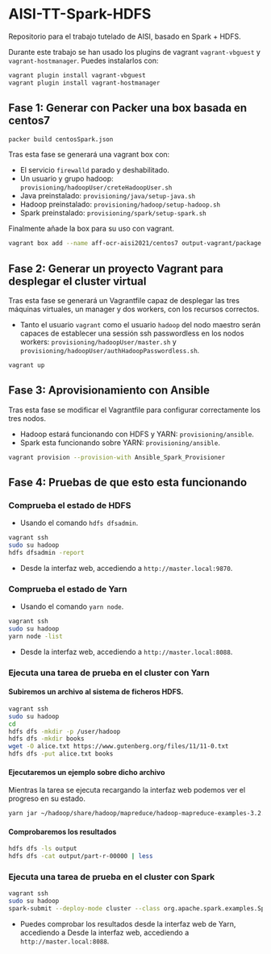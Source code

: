 # AISI-TT-Spark-HDFS
Repositorio para el trabajo tutelado de AISI, basado en Spark + HDFS.

Durante este trabajo se han usado los plugins de vagrant  `vagrant-vbguest` y `vagrant-hostmanager`. Puedes instalarlos con:

``` sh
vagrant plugin install vagrant-vbguest
vagrant plugin install vagrant-hostmanager
```

## Fase 1: Generar con Packer una box basada en centos7

``` sh
packer build centosSpark.json
```

Tras esta fase se generará una vagrant box con:

 - El servicio `firewalld` parado y deshabilitado.
 - Un usuario y grupo hadoop: `provisioning/hadoopUser/creteHadoopUser.sh`
 - Java preinstalado: `provisioning/java/setup-java.sh`
 - Hadoop preinstalado: `provisioning/hadoop/setup-hadoop.sh`
 - Spark preinstalado: `provisioning/spark/setup-spark.sh`

 Finalmente añade la box para su uso con vagrant.

``` sh
vagrant box add --name aff-ocr-aisi2021/centos7 output-vagrant/package.box
```

## Fase 2: Generar un proyecto Vagrant para desplegar el cluster virtual

Tras esta fase se generará un Vagrantfile capaz de desplegar las tres máquinas virtuales, un manager y dos workers, con los recursos correctos.

 - Tanto el usuario `vagrant` como el usuario `hadoop` del nodo maestro serán capaces de establecer una sessión ssh passwordless en los nodos workers: `provisioning/hadoopUser/master.sh` y `provisioning/hadoopUser/authHadoopPasswordless.sh`.

``` sh
vagrant up
```

## Fase 3: Aprovisionamiento con Ansible

Tras esta fase se modificar el Vagrantfile para configurar correctamente los tres nodos.

 - Hadoop estará funcionando con HDFS y YARN: `provisioning/ansible`.
 - Spark esta funcionando sobre YARN: `provisioning/ansible`.

``` sh
vagrant provision --provision-with Ansible_Spark_Provisioner
```

## Fase 4: Pruebas de que esto esta funcionando

### Comprueba el estado de HDFS

- Usando el comando `hdfs dfsadmin`.

``` sh
vagrant ssh 
sudo su hadoop
hdfs dfsadmin -report
```

- Desde la interfaz web, accediendo a `http://master.local:9870`.

### Comprueba el estado de Yarn

- Usando el comando `yarn node`.

``` sh
vagrant ssh 
sudo su hadoop
yarn node -list
```

- Desde la interfaz web, accediendo a `http://master.local:8088`.

### Ejecuta una tarea de prueba en el cluster con Yarn 

#### Subiremos un archivo al sistema de ficheros HDFS.

``` sh
vagrant ssh 
sudo su hadoop
cd 
hdfs dfs -mkdir -p /user/hadoop
hdfs dfs -mkdir books
wget -O alice.txt https://www.gutenberg.org/files/11/11-0.txt
hdfs dfs -put alice.txt books
```

#### Ejecutaremos un ejemplo sobre dicho archivo

Mientras la tarea se ejecuta recargando la interfaz web podemos ver el progreso en su estado.

``` sh
yarn jar ~/hadoop/share/hadoop/mapreduce/hadoop-mapreduce-examples-3.2.2.jar wordcount "books/alice.txt" output
```

#### Comprobaremos los resultados

``` sh
hdfs dfs -ls output
hdfs dfs -cat output/part-r-00000 | less
```

### Ejecuta una tarea de prueba en el cluster con Spark

``` sh
vagrant ssh 
sudo su hadoop
spark-submit --deploy-mode cluster --class org.apache.spark.examples.SparkPi /usr/local/spark/examples/jars/spark-examples_2.12-3.1.1.jar 10
```
 - Puedes comprobar los resultados desde la interfaz web de Yarn, accediendo a Desde la interfaz web, accediendo a `http://master.local:8088`.